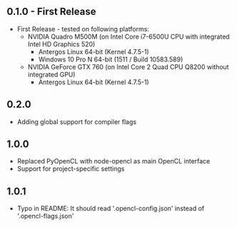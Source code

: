 ## 0.1.0 - First Release
*   First Release - tested on following platforms:
    *   NVIDIA Quadro M500M (on Intel Core i7-6500U CPU with integrated Intel
        HD Graphics 520)
        *   Antergos Linux 64-bit (Kernel 4.7.5-1)
        *   Windows 10 Pro N 64-bit (1511 / Build 10583.589)
    *   NVIDIA GeForce GTX 760 (on Intel Core 2 Quad CPU Q8200 without
        integrated GPU)
        *   Antergos Linux 64-bit (Kernel 4.7.5-1)

## 0.2.0
*   Adding global support for compiler flags

## 1.0.0
*   Replaced PyOpenCL with node-opencl as main OpenCL interface
*   Support for project-specific settings

## 1.0.1
*   Typo in README: It should read '.opencl-config.json' instead of 
    '.opencl-flags.json'
